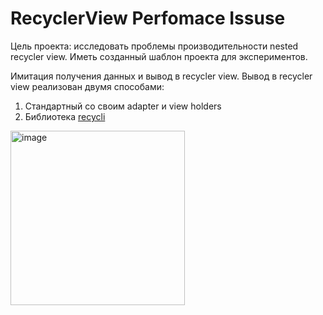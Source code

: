 # RecyclerView Perfomace Issuse
Цель проекта: исследовать проблемы производительности nested recycler view. Иметь созданный шаблон проекта для экспериментов.

Имитация получения данных и вывод в recycler view.
Вывод в recycler view реализован двумя способами: 
1. Стандартный со своим adapter и view holders
2. Библиотека [recycli](https://github.com/detmir/recycli)

<img width="279" alt="image" src="https://github.com/aleksey0398/RecyclerViewPerfomaceIssuse/assets/15947997/0a2422d4-acaf-49a0-8d08-1b3ba81b0465">
